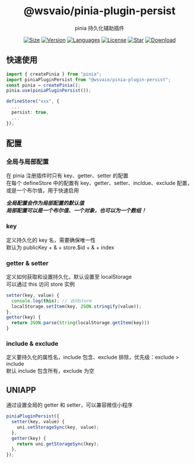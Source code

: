 <center>

# @wsvaio/pinia-plugin-persist

pinia 持久化辅助插件

[![Size](https://img.shields.io/bundlephobia/minzip/@wsvaio/pinia-plugin-persist/latest)](https://www.npmjs.com/package/@wsvaio/pinia-plugin-persist) [![Version](https://img.shields.io/npm/v/@wsvaio/pinia-plugin-persist)](https://www.npmjs.com/package/@wsvaio/pinia-plugin-persist) [![Languages](https://img.shields.io/github/languages/top/wsvaio/pinia-plugin-persist)](https://www.npmjs.com/package/@wsvaio/pinia-plugin-persist) [![License](https://img.shields.io/npm/l/@wsvaio/pinia-plugin-persist)](https://www.npmjs.com/package/@wsvaio/pinia-plugin-persist) [![Star](https://img.shields.io/github/stars/wsvaio/pinia-plugin-persist)](https://github.com/wsvaio/pinia-plugin-persist) [![Download](https://img.shields.io/npm/dm/@wsvaio/pinia-plugin-persist)](https://www.npmjs.com/package/@wsvaio/pinia-plugin-persist)

</center>

## 快速使用

```typescript
import { createPinia } from "pinia";
import piniaPluginPersist from "@wsvaio/pinia-plugin-persist";
const pinia = createPinia();
pinia.use(piniaPluginPersist());
```

```typescript
defineStore("xxx", {
  ...
  persist: true,
  ...
});

```

## 配置

### 全局与局部配置

在 pinia 注册插件时只有 key、getter、setter 的配置  
在每个 defineStore 中的配置有 key、getter、setter、incldue、exclude 配置，或是一个布尔值，用于快速启用

**_全局配置会作为局部配置的默认值_**  
**_局部配置可以是一个布尔值、一个对象，也可以为一个数组！_**

### key

定义持久化的 key 名，需要确保唯一性  
默认为 publicKey + & + store.$id + & + index

### getter & setter

定义如何获取和设置持久化，默认设置至 localStorage  
可以通过 this 访问 store 实例

```typescript
setter(key, value) {
  console.log(this); // 访问store
  localStorage.setItem(key, JSON.stringify(value));
},
getter(key) {
  return JSON.parse(String(localStorage.getItem(key)))
}
```

### include & exclude

定义要持久化的属性名，include 包含、exclude 排除，优先级：exclude > include  
默认 include 包含所有，exclude 为空

## UNIAPP

通过设置全局的 getter 和 setter，可以兼容微信小程序

```typescript
piniaPluginPersist({
  setter(key, value) {
    uni.setStorageSync(key, value);
  },
  getter(key) {
    return uni.getStorageSync(key);
  },
});
```
